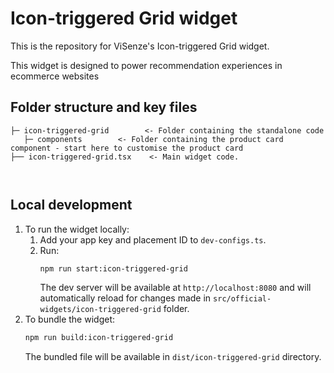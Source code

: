 # Icon-triggered Grid widget
This is the repository for ViSenze's Icon-triggered Grid widget. 

This widget is designed to power recommendation experiences in ecommerce websites

## Folder structure and key files

```
├─ icon-triggered-grid        <- Folder containing the standalone code 
   ├─ components        <- Folder containing the product card component - start here to customise the product card
├── icon-triggered-grid.tsx    <- Main widget code.
 
   
```

## Local development

1. To run the widget locally:
   1. Add your app key and placement ID to `dev-configs.ts`.
   2. Run:
      ```sh
      npm run start:icon-triggered-grid
      ```
      The dev server will be available at `http://localhost:8080` and will automatically reload for changes made in `src/official-widgets/icon-triggered-grid` folder.
2. To bundle the widget:
   ```sh
   npm run build:icon-triggered-grid
   ```
   The bundled file will be available in `dist/icon-triggered-grid` directory. 